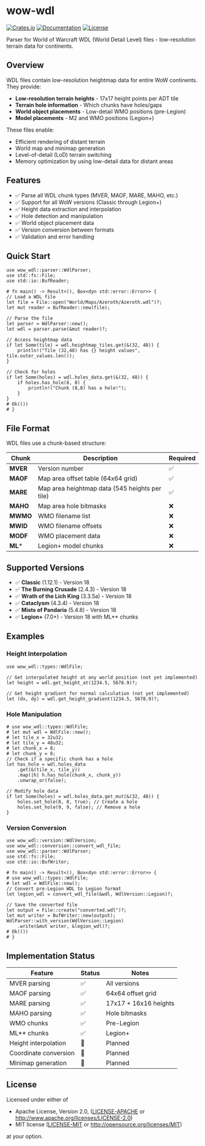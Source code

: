 # wow-wdl

[![Crates.io](https://img.shields.io/crates/v/wow-wdl.svg)](https://crates.io/crates/wow-wdl)
[![Documentation](https://docs.rs/wow-wdl/badge.svg)](https://docs.rs/wow-wdl)
[![License](https://img.shields.io/crates/l/wow-wdl.svg)](https://github.com/wowemulation-dev/warcraft-rs#license)

Parser for World of Warcraft WDL (World Detail Level) files - low-resolution terrain
data for continents.

## Overview

WDL files contain low-resolution heightmap data for entire WoW continents. They provide:

- **Low-resolution terrain heights** - 17x17 height points per ADT tile
- **Terrain hole information** - Which chunks have holes/gaps
- **World object placements** - Low-detail WMO positions (pre-Legion)
- **Model placements** - M2 and WMO positions (Legion+)

These files enable:

- Efficient rendering of distant terrain
- World map and minimap generation
- Level-of-detail (LoD) terrain switching
- Memory optimization by using low-detail data for distant areas

## Features

- ✅ Parse all WDL chunk types (MVER, MAOF, MARE, MAHO, etc.)
- ✅ Support for all WoW versions (Classic through Legion+)
- ✅ Height data extraction and interpolation
- ✅ Hole detection and manipulation
- ✅ World object placement data
- ✅ Version conversion between formats
- ✅ Validation and error handling

## Quick Start

```rust,no_run
use wow_wdl::parser::WdlParser;
use std::fs::File;
use std::io::BufReader;

# fn main() -> Result<(), Box<dyn std::error::Error>> {
// Load a WDL file
let file = File::open("World/Maps/Azeroth/Azeroth.wdl")?;
let mut reader = BufReader::new(file);

// Parse the file
let parser = WdlParser::new();
let wdl = parser.parse(&mut reader)?;

// Access heightmap data
if let Some(tile) = wdl.heightmap_tiles.get(&(32, 48)) {
    println!("Tile (32,48) has {} height values", tile.outer_values.len());
}

// Check for holes
if let Some(holes) = wdl.holes_data.get(&(32, 48)) {
    if holes.has_hole(8, 8) {
        println!("Chunk (8,8) has a hole!");
    }
}
# Ok(())
# }
```

## File Format

WDL files use a chunk-based structure:

| Chunk | Description | Required |
|-------|-------------|----------|
| **MVER** | Version number | ✅ |
| **MAOF** | Map area offset table (64x64 grid) | ✅ |
| **MARE** | Map area heightmap data (545 heights per tile) | ✅ |
| **MAHO** | Map area hole bitmasks | ❌ |
| **MWMO** | WMO filename list | ❌ |
| **MWID** | WMO filename offsets | ❌ |
| **MODF** | WMO placement data | ❌ |
| **ML*** | Legion+ model chunks | ❌ |

## Supported Versions

- ✅ **Classic** (1.12.1) - Version 18
- ✅ **The Burning Crusade** (2.4.3) - Version 18
- ✅ **Wrath of the Lich King** (3.3.5a) - Version 18
- ✅ **Cataclysm** (4.3.4) - Version 18
- ✅ **Mists of Pandaria** (5.4.8) - Version 18
- ✅ **Legion+** (7.0+) - Version 18 with ML** chunks

## Examples

### Height Interpolation

```rust,ignore
use wow_wdl::types::WdlFile;

// Get interpolated height at any world position (not yet implemented)
let height = wdl.get_height_at(1234.5, 5678.9)?;

// Get height gradient for normal calculation (not yet implemented)
let (dx, dy) = wdl.get_height_gradient(1234.5, 5678.9)?;
```

### Hole Manipulation

```rust,no_run
# use wow_wdl::types::WdlFile;
# let mut wdl = WdlFile::new();
# let tile_x = 32u32;
# let tile_y = 48u32;
# let chunk_x = 8;
# let chunk_y = 8;
// Check if a specific chunk has a hole
let has_hole = wdl.holes_data
    .get(&(tile_x, tile_y))
    .map(|h| h.has_hole(chunk_x, chunk_y))
    .unwrap_or(false);

// Modify hole data
if let Some(holes) = wdl.holes_data.get_mut(&(32, 48)) {
    holes.set_hole(8, 8, true); // Create a hole
    holes.set_hole(9, 9, false); // Remove a hole
}
```

### Version Conversion

```rust,no_run
use wow_wdl::version::WdlVersion;
use wow_wdl::conversion::convert_wdl_file;
use wow_wdl::parser::WdlParser;
use std::fs::File;
use std::io::BufWriter;

# fn main() -> Result<(), Box<dyn std::error::Error>> {
# use wow_wdl::types::WdlFile;
# let wdl = WdlFile::new();
// Convert pre-Legion WDL to Legion format
let legion_wdl = convert_wdl_file(&wdl, WdlVersion::Legion)?;

// Save the converted file
let output = File::create("converted.wdl")?;
let mut writer = BufWriter::new(output);
WdlParser::with_version(WdlVersion::Legion)
    .write(&mut writer, &legion_wdl)?;
# Ok(())
# }
```

## Implementation Status

| Feature | Status | Notes |
|---------|--------|-------|
| MVER parsing | ✅ | All versions |
| MAOF parsing | ✅ | 64x64 offset grid |
| MARE parsing | ✅ | 17x17 + 16x16 heights |
| MAHO parsing | ✅ | Hole bitmasks |
| WMO chunks | ✅ | Pre-Legion |
| ML** chunks | ✅ | Legion+ |
| Height interpolation | 🚧 | Planned |
| Coordinate conversion | 🚧 | Planned |
| Minimap generation | 🚧 | Planned |

## License

Licensed under either of

- Apache License, Version 2.0, ([LICENSE-APACHE](../../LICENSE-APACHE) or <http://www.apache.org/licenses/LICENSE-2.0>)
- MIT license ([LICENSE-MIT](../../LICENSE-MIT) or <http://opensource.org/licenses/MIT>)

at your option.
